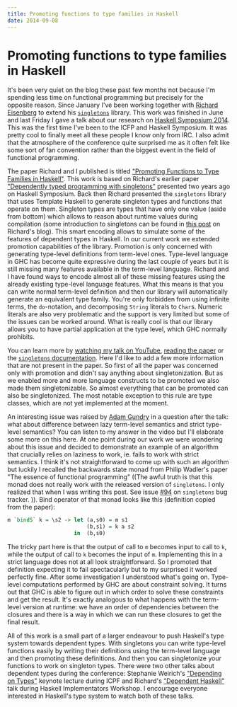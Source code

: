 ```yaml
---
title: Promoting functions to type families in Haskell
date: 2014-09-08
---
```


Promoting functions to type families in Haskell
===============================================

It's been very quiet on the blog these past few months not because I'm spending
less time on functional programming but precisely for the opposite reason. Since
January I've been working together with [Richard
Eisenberg](http://www.cis.upenn.edu/~eir/) to extend his
[`singletons`](http://hackage.haskell.org/package/singletons) library. This work
was finished in June and last Friday I gave a talk about our research on
[Haskell Symposium 2014](http://www.haskell.org/haskell-symposium/2014/). This
was the first time I've been to the ICFP and Haskell Symposium. It was pretty
cool to finally meet all these people I know only from IRC. I also admit that
the atmosphere of the conference quite surprised me as it often felt like some
sort of fan convention rather than the biggest event in the field of functional
programming.

The paper Richard and I published is titled ["Promoting Functions to Type
Families in
Haskell"](http://ics.p.lodz.pl/~stolarek/_media/pl:research:eisenberg_stolarek_promotion.pdf).
This work is based on Richard's earlier paper ["Dependently typed programming
with
singletons"](http://www.cis.upenn.edu/~eir/papers/2012/singletons/paper.pdf)
presented two years ago on Haskell Symposium. Back then Richard presented the
`singletons` library that uses Template Haskell to generate singleton types and
functions that operate on them. Singleton types are types that have only one
value (aside from bottom) which allows to reason about runtime values during
compilation (some introduction to singletons can be found in [this
post](http://typesandkinds.wordpress.com/2013/04/01/defunctionalization-for-the-win/)
on Richard's blog). This smart encoding allows to simulate some of the features
of dependent types in Haskell. In our current work we extended promotion
capabilities of the library. Promotion is only concerned with generating
type-level definitions from term-level ones. Type-level language in GHC has
become quite expressive during the last couple of years but it is still missing
many features available in the term-level language. Richard and I have found
ways to encode almost all of these missing features using the already existing
type-level language features. What this means is that you can write normal
term-level definition and then our library will automatically generate an
equivalent type family. You're only forbidden from using infinite terms, the
`do`\-notation, and decomposing `String` literals to `Char`s. Numeric literals
are also very problematic and the support is very limited but some of the issues
can be worked around. What is really cool is that our library allows you to have
partial application at the type level, which GHC normally prohibits.

You can learn more by [watching my talk on
YouTube](https://www.youtube.com/watch?v=J47OTYArG08), [reading the
paper](http://ics.p.lodz.pl/~stolarek/_media/pl:research:eisenberg_stolarek_promotion.pdf)
or the [`singletons`
documentation](https://github.com/goldfirere/singletons/blob/master/README.md).
Here I'd like to add a few more information that are not present in the
paper. So first of all the paper was concerned only with promotion and didn't
say anything about singletonization. But as we enabled more and more language
constructs to be promoted we also made them singletonizable. So almost
everything that can be promoted can also be singletonized. The most notable
exception to this rule are type classes, which are not yet implemented at the
moment.

An interesting issue was raised by [Adam
Gundry](https://personal.cis.strath.ac.uk/adam.gundry/) in a question after the
talk: what about difference between lazy term-level semantics and strict
type-level semantics? You can listen to my answer in the video but I'll
elaborate some more on this here. At one point during our work we were wondering
about this issue and decided to demonstrate an example of an algorithm that
crucially relies on laziness to work, ie. fails to work with strict semantics. I
think it's not straightforward to come up with such an algorithm but luckily I
recalled the backwards state monad from Philip Wadler's paper "The essence of
functional programming" ((The awful truth is that this monad does not really
work with the released version of `singletons`. I only realized that when I was
writing this post. See issue
[#94](https://github.com/goldfirere/singletons/issues/94) on `singletons` bug
tracker. )). Bind operator of that monad looks like this (definition copied from
the paper):

```haskell
m `bindS` k = \s2 -> let (a,s0) = m s1
                         (b,s1) = k a s2
                     in  (b,s0)
```

The tricky part here is that the output of call to `m` becomes input to call to
`k`, while the output of call to `k` becomes the input of `m`. Implementing this
in a strict language does not at all look straightforward. So I promoted that
definition expecting it to fail spectacularly but to my surprised it worked
perfectly fine. After some investigation I understood what's going
on. Type-level computations performed by GHC are about constraint solving. It
turns out that GHC is able to figure out in which order to solve these
constraints and get the result. It's exactly analogous to what happens with the
term-level version at runtime: we have an order of dependencies between the
closures and there is a way in which we can run these closures to get the final
result.

All of this work is a small part of a larger endeavour to push Haskell's type
system towards dependent types. With singletons you can write type-level
functions easily by writing their definitions using the term-level language and
then promoting these definitions. And then you can singletonize your functions
to work on singleton types. There were two other talks about dependent types
during the conference: Stephanie Weirich's ["Depending on
Types"](https://www.youtube.com/watch?v=rhWMhTjQzsU) keynote lecture during ICPF
and Richard's ["Dependent Haskell"](https://www.youtube.com/watch?v=O805YjOsQjI)
talk during Haskell Implementators Workshop. I encourage everyone interested in
Haskell's type system to watch both of these talks.

